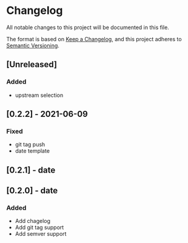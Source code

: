 # Changelog
All notable changes to this project will be documented in this file.

The format is based on [Keep a Changelog](https://keepachangelog.com/en/1.0.0/),
and this project adheres to [Semantic Versioning](https://semver.org/spec/v2.0.0.html).

## [Unreleased]
### Added
- upstream selection

## [0.2.2] - 2021-06-09
### Fixed
- git tag push
- date template

## [0.2.1] - date

## [0.2.0] - date
### Added
- Add chagelog
- Add git tag support
- Add semver support
